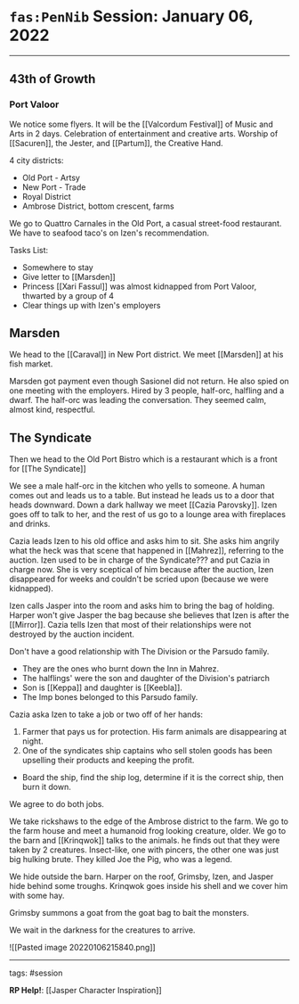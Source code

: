 # `fas:PenNib` Session: January 06, 2022
---

## 43th of Growth

### Port Valoor
We notice some flyers. It will be the [[Valcordum Festival]] of Music and Arts in 2 days. Celebration of entertainment and creative arts. Worship of [[Sacuren]], the Jester, and [[Partum]], the Creative Hand.

4 city districts:
- Old Port - Artsy
- New Port - Trade
- Royal District
- Ambrose District, bottom crescent, farms

We go to Quattro Carnales in the Old Port, a casual street-food restaurant. We have to seafood taco's on Izen's recommendation.

Tasks List:
- Somewhere to stay
- Give letter to [[Marsden]]
- Princess [[Xari Fassul]] was almost kidnapped from Port Valoor, thwarted by a group of 4
- Clear things up with Izen's employers

## Marsden
We head to the [[Caraval]] in New Port district. We meet [[Marsden]] at his fish market.

Marsden got payment even though Sasionel did not return. He also spied on one meeting with the employers. Hired by 3 people, half-orc, halfling and a dwarf. The half-orc was leading the conversation. They seemed calm, almost kind, respectful.

## The Syndicate
Then we head to the Old Port Bistro which is a restaurant which is a front for [[The Syndicate]]

We see a male half-orc in the kitchen who yells to someone. A human comes out and leads us to a table. But instead he leads us to a door that heads downward. Down a dark hallway we meet [[Cazia Parovsky]]. Izen goes off to talk to her, and the rest of us go to a lounge area with fireplaces and drinks.

Cazia leads Izen to his old office and asks him to sit. She asks him angrily what the heck was that scene that happened in [[Mahrez]], referring to the auction. Izen used to be in charge of the Syndicate??? and put Cazia in charge now. She is very sceptical of him because after the auction, Izen disappeared for weeks and couldn't be scried upon (because we were kidnapped).

Izen calls Jasper into the room and asks him to bring the bag of holding. Harper won't give Jasper the bag because she believes that Izen is after the [[Mirror]]. Cazia tells Izen that most of their relationships were not destroyed by the auction incident.

Don't have a good relationship with The Division or the Parsudo family.
- They are the ones who burnt down the Inn in Mahrez.
- The halflings' were the son and daughter of the Division's patriarch
- Son is [[Keppa]] and daughter is [[Keebla]]. 
- The Imp bones belonged to this Parsudo family.

Cazia aska Izen to take a job or two off of her hands:
1. Farmer that pays us for protection. His farm animals are disappearing at night.
2. One of the syndicates ship captains who sell stolen goods has been upselling their products and keeping the profit.
- Board the ship, find the ship log, determine if it is the correct ship, then burn it down.

We agree to do both jobs.

We take rickshaws to the edge of the Ambrose district to the farm.
We go to the farm house and meet a humanoid frog looking creature, older. 
We go to the barn and [[Krinqwok]] talks to the animals. he finds out that they were taken by 2 creatures. Insect-like, one with pincers, the other one was just big hulking brute. They killed Joe the Pig, who was a legend.

We hide outside the barn. Harper on the roof, Grimsby, Izen, and Jasper hide behind some troughs. Krinqwok goes inside his shell and we cover him with some hay.

Grimsby summons a goat from the goat bag to bait the monsters.

We wait in the darkness for the creatures to arrive.


![[Pasted image 20220106215840.png]]


---

tags: #session

**RP Help!**: [[Jasper Character Inspiration]]